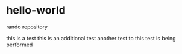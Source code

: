 # hello-world
rando repository 



this is a test
this is an additional test
another test to this test is being performed 
